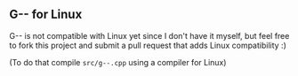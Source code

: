 ## G-- for Linux
G-- is not compatible with Linux yet since I don't have it myself,
but feel free to fork this project and submit a pull request that adds Linux compatibility :)

(To do that compile `src/g--.cpp` using a compiler for Linux)
